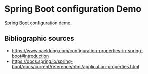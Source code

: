 # Spring Boot configuration Demo
Spring Boot configuration demo.

## Bibliographic sources
* https://www.baeldung.com/configuration-properties-in-spring-boot#introduction
* https://docs.spring.io/spring-boot/docs/current/reference/html/application-properties.html
